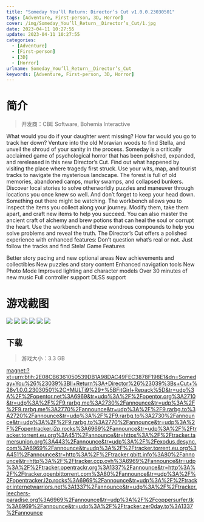 ```yaml
---
title: "Someday You’ll Return: Director’s Cut v1.0.0.23030501"
tags: [Adventure, First-person, 3D, Horror]
cover: /img/Someday_You’ll_Return__Director’s_Cut/1.jpg
date: 2023-04-11 10:27:55
update: 2023-04-11 10:27:55
categories: 
  - [Adventure]
  - [First-person]
  - [3D]
  - [Horror]
urlname: Someday_You’ll_Return__Director’s_Cut
keywords: [Adventure, First-person, 3D, Horror]
---
```

# 简介

> 开发商：CBE Software, Bohemia Interactive

What would you do if your daughter went missing? How far would you go to track her down?
Venture into the old Moravian woods to find Stella, and unveil the shroud of your sanity in the process.
Someday is a critically acclaimed game of psychological horror that has been polished, expanded, and rereleased in this new Director’s Cut.
Find out what happened by visiting the place where tragedy first struck. Use your wits, map, and tourist tracks to navigate the mysterious landscape. The forest is full of old memories, abandoned camps, murky swamps, and collapsed bunkers. Discover local stories to solve otherworldly puzzles and maneuver through locations you once knew so well. And don’t forget to keep your head down. Something out there might be watching.
The workbench allows you to inspect the items you collect along your journey. Modify them, take them apart, and craft new items to help you succeed. You can also master the ancient craft of alchemy and brew potions that can heal the soul or corrupt the heart. Use the workbench and these wondrous compounds to help you solve problems and reveal the truth.
The Director’s Cut offers a polished experience with enhanced features:
Don’t question what’s real or not. Just follow the tracks and find Stela!
Game Features

Better story pacing and new optional areas
New achievements and collectibles
New puzzles and story content
Enhanced navigation tools
New Photo Mode
Improved lighting and character models
Over 30 minutes of new music
Full controller support
DLSS support

# 游戏截图

![](/img/Someday_You’ll_Return__Director’s_Cut/2.jpg)
![](/img/Someday_You’ll_Return__Director’s_Cut/3.jpg)
![](/img/Someday_You’ll_Return__Director’s_Cut/4.jpg)
![](/img/Someday_You’ll_Return__Director’s_Cut/5.jpg)
![](/img/Someday_You’ll_Return__Director’s_Cut/6.jpg)
![](/img/Someday_You’ll_Return__Director’s_Cut/7.jpg)


## 下载

> 游戏大小：3.3 GB

[magnet:?xt=urn:btih:2E08CB6361050539DB1A98DAC49FEC3878F198E1&amp;dn=Someday+You%26%23039%3Bll+Return%3A+Director%26%23039%3Bs+Cut+%28v1.0.0.23030501%2C+MULTi9%29+%5BFitGirl+Repack%5D&amp;tr=udp%3A%2F%2Fopentor.net%3A6969&amp;tr=udp%3A%2F%2Fopentor.org%3A2710&amp;tr=udp%3A%2F%2F9.rarbg.me%3A2730%2Fannounce&amp;tr=udp%3A%2F%2F9.rarbg.me%3A2770%2Fannounce&amp;tr=udp%3A%2F%2F9.rarbg.to%3A2720%2Fannounce&amp;tr=udp%3A%2F%2F9.rarbg.to%3A2730%2Fannounce&amp;tr=udp%3A%2F%2F9.rarbg.to%3A2770%2Fannounce&amp;tr=udp%3A%2F%2Fopentracker.i2p.rocks%3A6969%2Fannounce&amp;tr=udp%3A%2F%2Ftracker.torrent.eu.org%3A451%2Fannounce&amp;tr=https%3A%2F%2Ftracker.tamersunion.org%3A443%2Fannounce&amp;tr=udp%3A%2F%2Fexodus.desync.com%3A6969%2Fannounce&amp;tr=udp%3A%2F%2Ftracker.torrent.eu.org%3A451%2Fannounce&amp;tr=http%3A%2F%2Ftracker.gbitt.info%3A80%2Fannounce&amp;tr=http%3A%2F%2Ftracker.ccp.ovh%3A6969%2Fannounce&amp;tr=udp%3A%2F%2Ftracker.opentrackr.org%3A1337%2Fannounce&amp;tr=http%3A%2F%2Ftracker.openbittorrent.com%3A80%2Fannounce&amp;tr=udp%3A%2F%2Fopentracker.i2p.rocks%3A6969%2Fannounce&amp;tr=udp%3A%2F%2Ftracker.internetwarriors.net%3A1337%2Fannounce&amp;tr=udp%3A%2F%2Ftracker.leechers-paradise.org%3A6969%2Fannounce&amp;tr=udp%3A%2F%2Fcoppersurfer.tk%3A6969%2Fannounce&amp;tr=udp%3A%2F%2Ftracker.zer0day.to%3A1337%2Fannounce](magnet:?xt=urn:btih:2E08CB6361050539DB1A98DAC49FEC3878F198E1&amp;dn=Someday+You%26%23039%3Bll+Return%3A+Director%26%23039%3Bs+Cut+%28v1.0.0.23030501%2C+MULTi9%29+%5BFitGirl+Repack%5D&amp;tr=udp%3A%2F%2Fopentor.net%3A6969&amp;tr=udp%3A%2F%2Fopentor.org%3A2710&amp;tr=udp%3A%2F%2F9.rarbg.me%3A2730%2Fannounce&amp;tr=udp%3A%2F%2F9.rarbg.me%3A2770%2Fannounce&amp;tr=udp%3A%2F%2F9.rarbg.to%3A2720%2Fannounce&amp;tr=udp%3A%2F%2F9.rarbg.to%3A2730%2Fannounce&amp;tr=udp%3A%2F%2F9.rarbg.to%3A2770%2Fannounce&amp;tr=udp%3A%2F%2Fopentracker.i2p.rocks%3A6969%2Fannounce&amp;tr=udp%3A%2F%2Ftracker.torrent.eu.org%3A451%2Fannounce&amp;tr=https%3A%2F%2Ftracker.tamersunion.org%3A443%2Fannounce&amp;tr=udp%3A%2F%2Fexodus.desync.com%3A6969%2Fannounce&amp;tr=udp%3A%2F%2Ftracker.torrent.eu.org%3A451%2Fannounce&amp;tr=http%3A%2F%2Ftracker.gbitt.info%3A80%2Fannounce&amp;tr=http%3A%2F%2Ftracker.ccp.ovh%3A6969%2Fannounce&amp;tr=udp%3A%2F%2Ftracker.opentrackr.org%3A1337%2Fannounce&amp;tr=http%3A%2F%2Ftracker.openbittorrent.com%3A80%2Fannounce&amp;tr=udp%3A%2F%2Fopentracker.i2p.rocks%3A6969%2Fannounce&amp;tr=udp%3A%2F%2Ftracker.internetwarriors.net%3A1337%2Fannounce&amp;tr=udp%3A%2F%2Ftracker.leechers-paradise.org%3A6969%2Fannounce&amp;tr=udp%3A%2F%2Fcoppersurfer.tk%3A6969%2Fannounce&amp;tr=udp%3A%2F%2Ftracker.zer0day.to%3A1337%2Fannounce)